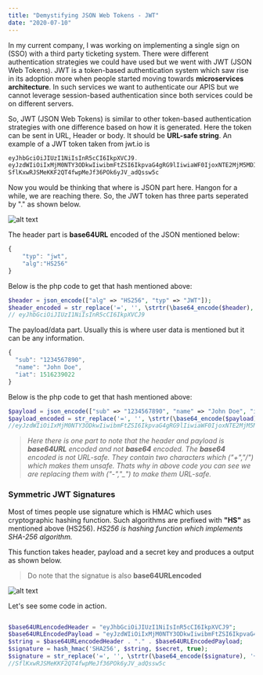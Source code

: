 ```yaml
---
title: "Demystifying JSON Web Tokens - JWT"
date: "2020-07-10"
---
```


In my current company, I was working on implementing a single sign on (SSO) with a third party ticketing system. There were different authentication strategies we could have used but we went with JWT (JSON Web Tokens). JWT is a token-based authentication system which saw rise in its adoption more when people started moving towards **microservices architecture**. In such services we want to authenticate our APIS but we cannot leverage session-based authentication since both services could be on different servers.

So, JWT (JSON Web Tokens) is similar to other token-based authentication strategies with one difference based on how it is generated. Here the token can be sent in URL, Header or body. It should be **URL-safe string**. An example of a JWT token taken from jwt.io is  

```php
eyJhbGciOiJIUzI1NiIsInR5cCI6IkpXVCJ9.
eyJzdWIiOiIxMjM0NTY3ODkwIiwibmFtZSI6IkpvaG4gRG9lIiwiaWF0IjoxNTE2MjM5MDIyfQ.
SflKxwRJSMeKKF2QT4fwpMeJf36POk6yJV_adQssw5c
```

Now you would be thinking that where is JSON part here. Hangon for a while, we are reaching there. So, the JWT token has three parts seperated by "." as shown below.

![alt text](../images/jwt.png)

The header part is **base64URL** encoded of the JSON mentioned below:

```js
{
    "typ": "jwt",
    "alg":"HS256"
}
```
Below is the php code to get that hash mentioned above:

```php
$header = json_encode(["alg" => "HS256", "typ" => "JWT"]);
$header_encoded = str_replace('=', '', \strtr(\base64_encode($header), '+/', '-_'));
// eyJhbGciOiJIUzI1NiIsInR5cCI6IkpXVCJ9
```

The payload/data part. Usually this is where user data is mentioned but it can be any information.

```js
{
  "sub": "1234567890",
  "name": "John Doe",
  "iat": 1516239022
}
```

Below is the php code to get that hash mentioned above:

```php
$payload = json_encode(["sub" => "1234567890", "name" => "John Doe", "iat" => 1516239022]);
$payload_encoded = str_replace('=', '', \strtr(\base64_encode($payload), '+/', '-_'));
//eyJzdWIiOiIxMjM0NTY3ODkwIiwibmFtZSI6IkpvaG4gRG9lIiwiaWF0IjoxNTE2MjM5MDIyfQ
```

 > *Here there is one part to note that the header and payload is **base64URL** encoded and not **base64** encoded. The **base64** encoded is not URL-safe. They contain two characters which ("+","/") which makes them unsafe. Thats why in above code you can see we are replacing them with ("-","_") to make them URL-safe.*

 
 
 ### Symmetric JWT Signatures
 Most of times people use signature which is HMAC which uses cryptographic hashing function. Such algorithms are prefixed with **"HS"** as mentioned above (HS256).
 *HS256 is hashing function which implements SHA-256 algorithm.*
 
 This function takes header, payload and a secret key and produces a output as shown below.
 
 > Do note that the signatue is also **base64URLencoded**

 ![alt text](../images/signature-creation.png)

 Let's see some code in action.

 ```php

 $base64URLencodedHeader = "eyJhbGciOiJIUzI1NiIsInR5cCI6IkpXVCJ9";
 $base64URLEncodedPayload = "eyJzdWIiOiIxMjM0NTY3ODkwIiwibmFtZSI6IkpvaG4gRG9lIiwiaWF0IjoxNTE2MjM5MDIyfQ";
 $string = $base64URLencodedHeader . "." . $base64URLEncodedPayload;
 $signature = hash_hmac('SHA256', $string, $secret, true);
 $signature = str_replace('=', '', \strtr(\base64_encode($signature), '+/', '-_'));
 //SflKxwRJSMeKKF2QT4fwpMeJf36POk6yJV_adQssw5c

 ```












 





















